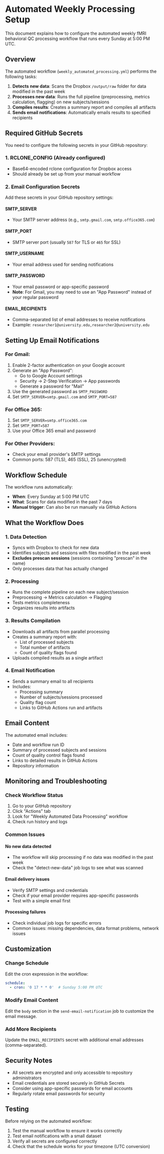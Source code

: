 # Automated Weekly Processing Setup

This document explains how to configure the automated weekly fMRI behavioral QC processing workflow that runs every Sunday at 5:00 PM UTC.

## Overview

The automated workflow (`weekly_automated_processing.yml`) performs the following tasks:

1. **Detects new data**: Scans the Dropbox `/output/raw` folder for data modified in the past week
2. **Processes new data**: Runs the full pipeline (preprocessing, metrics calculation, flagging) on new subjects/sessions
3. **Compiles results**: Creates a summary report and compiles all artifacts
4. **Sends email notifications**: Automatically emails results to specified recipients

## Required GitHub Secrets

You need to configure the following secrets in your GitHub repository:

### 1. RCLONE_CONFIG (Already configured)
- Base64-encoded rclone configuration for Dropbox access
- Should already be set up from your manual workflow

### 2. Email Configuration Secrets

Add these secrets in your GitHub repository settings:

#### SMTP_SERVER
- Your SMTP server address (e.g., `smtp.gmail.com`, `smtp.office365.com`)

#### SMTP_PORT
- SMTP server port (usually `587` for TLS or `465` for SSL)

#### SMTP_USERNAME
- Your email address used for sending notifications

#### SMTP_PASSWORD
- Your email password or app-specific password
- **Note**: For Gmail, you may need to use an "App Password" instead of your regular password

#### EMAIL_RECIPIENTS
- Comma-separated list of email addresses to receive notifications
- Example: `researcher1@university.edu,researcher2@university.edu`

## Setting Up Email Notifications

### For Gmail:
1. Enable 2-factor authentication on your Google account
2. Generate an "App Password":
   - Go to Google Account settings
   - Security → 2-Step Verification → App passwords
   - Generate a password for "Mail"
3. Use the generated password as `SMTP_PASSWORD`
4. Set `SMTP_SERVER=smtp.gmail.com` and `SMTP_PORT=587`

### For Office 365:
1. Set `SMTP_SERVER=smtp.office365.com`
2. Set `SMTP_PORT=587`
3. Use your Office 365 email and password

### For Other Providers:
- Check your email provider's SMTP settings
- Common ports: 587 (TLS), 465 (SSL), 25 (unencrypted)

## Workflow Schedule

The workflow runs automatically:
- **When**: Every Sunday at 5:00 PM UTC
- **What**: Scans for data modified in the past 7 days
- **Manual trigger**: Can also be run manually via GitHub Actions

## What the Workflow Does

### 1. Data Detection
- Syncs with Dropbox to check for new data
- Identifies subjects and sessions with files modified in the past week
- **Excludes prescan sessions** (sessions containing "prescan" in the name)
- Only processes data that has actually changed

### 2. Processing
- Runs the complete pipeline on each new subject/session
- Preprocessing → Metrics calculation → Flagging
- Tests metrics completeness
- Organizes results into artifacts

### 3. Results Compilation
- Downloads all artifacts from parallel processing
- Creates a summary report with:
  - List of processed subjects
  - Total number of artifacts
  - Count of quality flags found
- Uploads compiled results as a single artifact

### 4. Email Notification
- Sends a summary email to all recipients
- Includes:
  - Processing summary
  - Number of subjects/sessions processed
  - Quality flag count
  - Links to GitHub Actions run and artifacts

## Email Content

The automated email includes:
- Date and workflow run ID
- Summary of processed subjects and sessions
- Count of quality control flags found
- Links to detailed results in GitHub Actions
- Repository information

## Monitoring and Troubleshooting

### Check Workflow Status
1. Go to your GitHub repository
2. Click "Actions" tab
3. Look for "Weekly Automated Data Processing" workflow
4. Check run history and logs

### Common Issues

#### No new data detected
- The workflow will skip processing if no data was modified in the past week
- Check the "detect-new-data" job logs to see what was scanned

#### Email delivery issues
- Verify SMTP settings and credentials
- Check if your email provider requires app-specific passwords
- Test with a simple email first

#### Processing failures
- Check individual job logs for specific errors
- Common issues: missing dependencies, data format problems, network issues

## Customization

### Change Schedule
Edit the cron expression in the workflow:
```yaml
schedule:
  - cron: '0 17 * * 0'  # Sunday 5:00 PM UTC
```

### Modify Email Content
Edit the `body` section in the `send-email-notification` job to customize the email message.

### Add More Recipients
Update the `EMAIL_RECIPIENTS` secret with additional email addresses (comma-separated).

## Security Notes

- All secrets are encrypted and only accessible to repository administrators
- Email credentials are stored securely in GitHub Secrets
- Consider using app-specific passwords for email accounts
- Regularly rotate email passwords for security

## Testing

Before relying on the automated workflow:
1. Test the manual workflow to ensure it works correctly
2. Test email notifications with a small dataset
3. Verify all secrets are configured correctly
4. Check that the schedule works for your timezone (UTC conversion) 